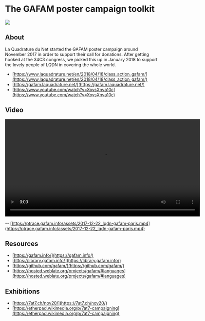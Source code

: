 # The GAFAM poster campaign toolkit

![](https://ptrace.gafam.info/unofficial/img/color/lqdn-gafam-poster-en-color-5x1-1280x.png)

## About
La Quadrature du Net started the GAFAM poster campaign around November 2017
in order to support their call for donations. After getting hooked at the
34C3 congress, we picked this up in January 2018 to support the lovely
people of LQDN in covering the whole world.

- [https://www.laquadrature.net/en/2018/04/18/class_action_gafam/](https://www.laquadrature.net/en/2018/04/18/class_action_gafam/)
- [https://gafam.laquadrature.net/](https://gafam.laquadrature.net/)
- [https://www.youtube.com/watch?v=XovsXnva10c](https://www.youtube.com/watch?v=XovsXnva10c)

## Video
<div>
<video width="640" class="fp-engine" preload="metadata" webkit-playsinline="true" playsinline="true" src="https://ptrace.gafam.info/assets/2017-12-22_lqdn-gafam-paris.mp4" x-webkit-airplay="allow"></video>
</div>

-- [https://ptrace.gafam.info/assets/2017-12-22_lqdn-gafam-paris.mp4](https://ptrace.gafam.info/assets/2017-12-22_lqdn-gafam-paris.mp4)

## Resources
- [https://gafam.info/](https://gafam.info/)
- [https://library.gafam.info/](https://library.gafam.info/)
- [https://github.com/gafam/](https://github.com/gafam/)
- [https://hosted.weblate.org/projects/gafam/#languages](https://hosted.weblate.org/projects/gafam/#languages)

## Exhibitions
- [https://7at7.ch/nov20/](https://7at7.ch/nov20/)
- [https://etherpad.wikimedia.org/p/7at7-campaigning](https://etherpad.wikimedia.org/p/7at7-campaigning)
